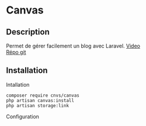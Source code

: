 # Canvas

## Description 

Permet de gérer facilement  un blog avec Laravel. 
[Video](https://www.youtube.com/watch?v=Ghd75k-jQog&list=PLEhEHUEU3x5pcQJHE8WBLqlHt2o3q5O-f&index=17)  
[Répo git](https://github.com/cnvs/canvas#installation)


## Installation 

Intallation

```shell
composer require cnvs/canvas
php artisan canvas:install
php artisan storage:link
```

Configuration

